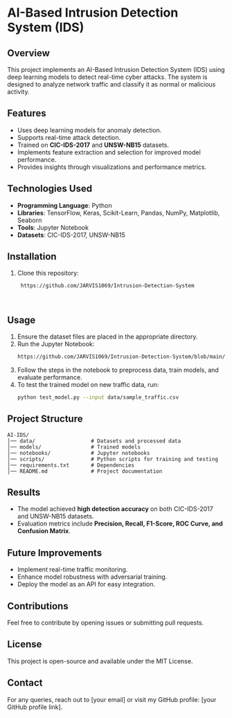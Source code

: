 # AI-Based Intrusion Detection System (IDS)

## Overview
This project implements an AI-Based Intrusion Detection System (IDS) using deep learning models to detect real-time cyber attacks. The system is designed to analyze network traffic and classify it as normal or malicious activity.

## Features
- Uses deep learning models for anomaly detection.
- Supports real-time attack detection.
- Trained on **CIC-IDS-2017** and **UNSW-NB15** datasets.
- Implements feature extraction and selection for improved model performance.
- Provides insights through visualizations and performance metrics.

## Technologies Used
- **Programming Language**: Python
- **Libraries**: TensorFlow, Keras, Scikit-Learn, Pandas, NumPy, Matplotlib, Seaborn
- **Tools**: Jupyter Notebook
- **Datasets**: CIC-IDS-2017, UNSW-NB15

## Installation
1. Clone this repository:
   ```sh
    https://github.com/JARVIS1069/Intrusion-Detection-System
   
  

## Usage
1. Ensure the dataset files are placed in the appropriate directory.
2. Run the Jupyter Notebook:
   ```sh
   https://github.com/JARVIS1069/Intrusion-Detection-System/blob/main/IDS.ipynb
   ```
3. Follow the steps in the notebook to preprocess data, train models, and evaluate performance.
4. To test the trained model on new traffic data, run:
   ```sh
   python test_model.py --input data/sample_traffic.csv
   ```

## Project Structure
```
AI-IDS/
│── data/                  # Datasets and processed data
│── models/                # Trained models
│── notebooks/             # Jupyter notebooks
│── scripts/               # Python scripts for training and testing
│── requirements.txt       # Dependencies
│── README.md              # Project documentation
```

## Results
- The model achieved **high detection accuracy** on both CIC-IDS-2017 and UNSW-NB15 datasets.
- Evaluation metrics include **Precision, Recall, F1-Score, ROC Curve, and Confusion Matrix**.

## Future Improvements
- Implement real-time traffic monitoring.
- Enhance model robustness with adversarial training.
- Deploy the model as an API for easy integration.

## Contributions
Feel free to contribute by opening issues or submitting pull requests.

## License
This project is open-source and available under the MIT License.

## Contact
For any queries, reach out to [your email] or visit my GitHub profile: [your GitHub profile link].

